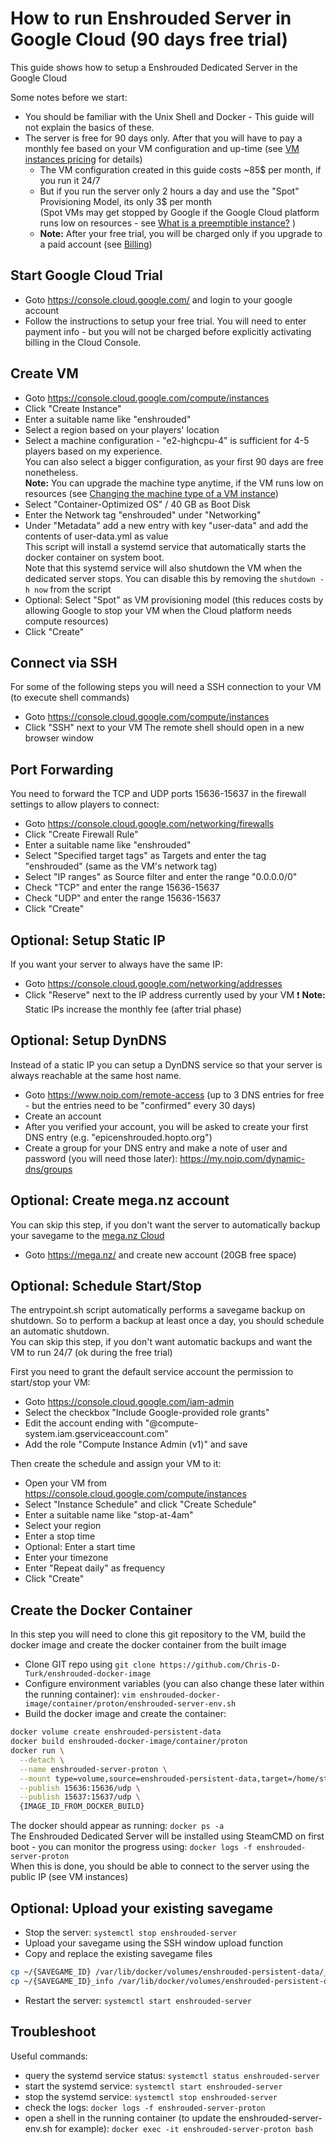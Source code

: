 # How to run Enshrouded Server in Google Cloud (90 days free trial)
This guide shows how to setup a Enshrouded Dedicated Server in the Google Cloud

Some notes before we start:
- You should be familiar with the Unix Shell and Docker - This guide will not explain the basics of these.
- The server is free for 90 days only. After that you will have to pay a monthly fee based on your VM configuration and up-time (see [VM instances pricing](https://cloud.google.com/compute/vm-instance-pricing) for details)
   - The VM configuration created in this guide costs ~85$ per month, if you run it 24/7
   - But if you run the server only 2 hours a day and use the "Spot" Provisioning Model, its only 3$ per month    
     (Spot VMs may get stopped by Google if the Google Cloud platform runs low on resources - see [What is a preemptible instance?](https://cloud.google.com/compute/docs/instances/preemptible?authuser=1#what_is_a_preemptible_instance) )
   - **Note:** After your free trial, you will be charged only if you upgrade to a paid account (see [Billing](https://console.cloud.google.com/billing))  

## Start Google Cloud Trial
- Goto https://console.cloud.google.com/ and login to your google account
- Follow the instructions to setup your free trial. You will need to enter payment info - but you will not be charged before explicitly activating billing in the Cloud Console.

## Create VM
- Goto https://console.cloud.google.com/compute/instances 
- Click "Create Instance"
- Enter a suitable name like "enshrouded"
- Select a region based on your players' location
- Select a machine configuration - "e2-highcpu-4" is sufficient for 4-5 players based on my experience.  
You can also select a bigger configuration, as your first 90 days are free nonetheless.  
**Note:** You can upgrade the machine type anytime, if the VM runs low on resources (see [Changing the machine type of a VM instance](https://cloud.google.com/compute/docs/instances/changing-machine-type-of-stopped-instance))
- Select "Container-Optimized OS" / 40 GB as Boot Disk
- Enter the Network tag "enshrouded" under "Networking"
- Under "Metadata" add a new entry with key "user-data" and add the contents of user-data.yml as value  
This script will install a systemd service that automatically starts the docker container on system boot.  
Note that this systemd service will also shutdown the VM when the dedicated server stops. You can disable this by removing the `shutdown -h now` from the script
- Optional: Select "Spot" as VM provisioning model (this reduces costs by allowing Google to stop your VM when the Cloud platform needs compute resources)
- Click "Create"

## Connect via SSH
For some of the following steps you will need a SSH connection to your VM (to execute shell commands)
- Goto https://console.cloud.google.com/compute/instances 
- Click "SSH" next to your VM
The remote shell should open in a new browser window

## Port Forwarding
You need to forward the TCP and UDP ports 15636-15637 in the firewall settings to allow players to connect:
- Goto https://console.cloud.google.com/networking/firewalls
- Click "Create Firewall Rule"
- Enter a suitable name like "enshrouded"
- Select "Specified target tags" as Targets and enter the tag "enshrouded" (same as the VM's network tag)
- Select "IP ranges" as Source filter and enter the range "0.0.0.0/0"
- Check "TCP" and enter the range 15636-15637
- Check "UDP" and enter the range 15636-15637
- Click "Create"

## Optional: Setup Static IP
If you want your server to always have the same IP:
- Goto https://console.cloud.google.com/networking/addresses
- Click "Reserve" next to the IP address currently used by your VM 
❗ **Note:** Static IPs increase the monthly fee (after trial phase) 

## Optional: Setup DynDNS
Instead of a static IP you can setup a DynDNS service so that your server is always reachable at the same host name.  
- Goto https://www.noip.com/remote-access (up to 3 DNS entries for free - but the entries need to be "confirmed" every 30 days)
- Create an account
- After you verified your account, you will be asked to create your first DNS entry (e.g. "epicenshrouded.hopto.org")
- Create a group for your DNS entry and make a note of user and password (you will need those later): https://my.noip.com/dynamic-dns/groups

## Optional: Create mega.nz account
You can skip this step, if you don't want the server to automatically backup your savegame to the [mega.nz Cloud](https://mega.nz/)
- Goto https://mega.nz/ and create new account (20GB free space)

## Optional: Schedule Start/Stop
The entrypoint.sh script automatically performs a savegame backup on shutdown.
So to perform a backup at least once a day, you should schedule an automatic shutdown.  
You can skip this step, if you don't want automatic backups and want the VM to run 24/7 (ok during the free trial)

First you need to grant the default service account the permission to start/stop your VM: 
- Goto https://console.cloud.google.com/iam-admin
- Select the checkbox "Include Google-provided role grants"
- Edit the account ending with "@compute-system.iam.gserviceaccount.com"
- Add the role "Compute Instance Admin (v1)" and save

Then create the schedule and assign your VM to it:
- Open your VM from https://console.cloud.google.com/compute/instances  
- Select "Instance Schedule" and click "Create Schedule"
- Enter a suitable name like "stop-at-4am"
- Select your region
- Enter a stop time
- Optional: Enter a start time
- Enter your timezone
- Enter "Repeat daily" as frequency
- Click "Create"

## Create the Docker Container
In this step you will need to clone this git repository to the VM, build the docker image and create the docker container from the built image
- Clone GIT repo using `git clone https://github.com/Chris-D-Turk/enshrouded-docker-image`
- Configure environment variables (you can also change these later within the running container): `vim enshrouded-docker-image/container/proton/enshrouded-server-env.sh`
- Build the docker image and create the container:
```bash
docker volume create enshrouded-persistent-data
docker build enshrouded-docker-image/container/proton
docker run \
  --detach \
  --name enshrouded-server-proton \
  --mount type=volume,source=enshrouded-persistent-data,target=/home/steam/enshrouded/savegame \
  --publish 15636:15636/udp \
  --publish 15637:15637/udp \
  {IMAGE_ID_FROM_DOCKER_BUILD}
```
The docker should appear as running: `docker ps -a`  
The Enshrouded Dedicated Server will be installed using SteamCMD on first boot - you can monitor the progress using: `docker logs -f enshrouded-server-proton`  
When this is done, you should be able to connect to the server using the public IP (see VM instances) 

## Optional: Upload your existing savegame
- Stop the server: `systemctl stop enshrouded-server`
- Upload your savegame using the SSH window upload function
- Copy and replace the existing savegame files
```bash
cp ~/{SAVEGAME_ID} /var/lib/docker/volumes/enshrouded-persistent-data/_data/3ad85aea
cp ~/{SAVEGAME_ID}_info /var/lib/docker/volumes/enshrouded-persistent-data/_data/3ad85aea_info
```
- Restart the server: `systemctl start enshrouded-server`

## Troubleshoot
Useful commands:
- query the systemd service status: `systemctl status enshrouded-server`
- start the systemd service: `systemctl start enshrouded-server`
- stop the systemd service: `systemctl stop enshrouded-server`
- check the logs: `docker logs -f enshrouded-server-proton`
- open a shell in the running container (to update the enshrouded-server-env.sh for example): `docker exec -it enshrouded-server-proton bash`